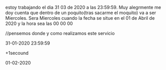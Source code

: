 estoy trabajando el dia 31 03 de 2020 a las 23:59:59. 
Muy alegrmente me doy cuenta que dentro de un poquito(tras sacarme el moquito) va a  ser Miercoles.
Sera Miercoles cuando la fecha se situe en el 01 de Abril de 2020 y la hora 
sea las 00 00 00

//pensemos donde y como realizamos este servicio 



31-01-2020 23:59:59

+1secound

01-02-2020


